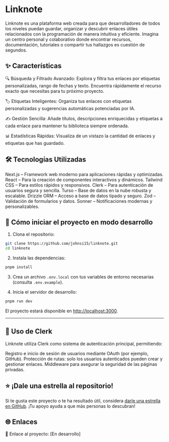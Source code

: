 # Linknote

Linknote es una plataforma web creada para que desarrolladores de todos los niveles puedan guardar, organizar y descubrir enlaces útiles relacionados con la programación de manera intuitiva y eficiente. Imagina un centro personal y colaborativo donde encontrar recursos, documentación, tutoriales o compartir tus hallazgos es cuestión de segundos.

## ✨ Características

🔍 Búsqueda y Filtrado Avanzado: Explora y filtra tus enlaces por etiquetas personalizadas, rango de fechas y texto. Encuentra rápidamente el recurso exacto que necesitas para tu próximo proyecto.

🏷️ Etiquetas Inteligentes: Organiza tus enlaces con etiquetas personalizadas y sugerencias automáticas potenciadas por IA.

✍️ Gestión Sencilla: Añade títulos, descripciones enriquecidas y etiquetas a cada enlace para mantener tu biblioteca siempre ordenada.

📊 Estadísticas Rápidas: Visualiza de un vistazo la cantidad de enlaces y etiquetas que has guardado.

## 🛠️ Tecnologías Utilizadas

Next.js – Framework web moderno para aplicaciones rápidas y optimizadas.
React – Para la creación de componentes interactivos y dinámicos.
Tailwind CSS – Para estilos rápidos y responsivos.
Clerk – Para autenticación de usuarios segura y sencilla.
Turso – Base de datos en la nube robusta y escalable.
Drizzle ORM – Acceso a base de datos tipado y seguro.
Zod – Validación de formularios y datos.
Sonner – Notificaciones modernas y personalizables.

## 🚀 Cómo iniciar el proyecto en modo desarrollo

1. Clona el repositorio:
```bash
git clone https://github.com/johnsi15/linknote.git
cd linknote
```

2. Instala las dependencias:
```bash
pnpm install
```

3. Crea un archivo `.env.local` con tus variables de entorno necesarias (consulta `.env.example`).

4. Inicia el servidor de desarrollo:
```bash
pnpm run dev
```

El proyecto estará disponible en [http://localhost:3000](http://localhost:3000).

---

## 🔐 Uso de Clerk 

Linknote utiliza Clerk como sistema de autenticación principal, permitiendo:

Registro e inicio de sesión de usuarios mediante OAuth (por ejemplo, GitHub).
Protección de rutas: solo los usuarios autenticados pueden crear y gestionar enlaces.
Middleware para asegurar la seguridad de las páginas privadas.

## ⭐ ¡Dale una estrella al repositorio!

Si te gusta este proyecto o te ha resultado útil, considera [darle una estrella en GitHub](https://github.com/johnsi15/linknote). ¡Tu apoyo ayuda a que más personas lo descubran!

## 🌐 Enlaces

🔗 Enlace al proyecto: [En desarrollo]